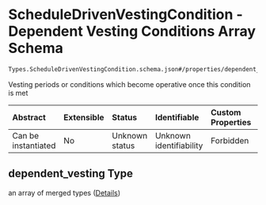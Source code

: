# ScheduleDrivenVestingCondition - Dependent Vesting Conditions Array Schema

```txt
Types.ScheduleDrivenVestingCondition.schema.json#/properties/dependent_vesting
```

Vesting periods or conditions which become operative once this condition is met

| Abstract            | Extensible | Status         | Identifiable            | Custom Properties | Additional Properties | Access Restrictions | Defined In                                                                                                                          |
| :------------------ | :--------- | :------------- | :---------------------- | :---------------- | :-------------------- | :------------------ | :---------------------------------------------------------------------------------------------------------------------------------- |
| Can be instantiated | No         | Unknown status | Unknown identifiability | Forbidden         | Allowed               | none                | [ScheduleDrivenVestingCondition.schema.json*](../../schema/types/ScheduleDrivenVestingCondition.schema.json "open original schema") |

## dependent_vesting Type

an array of merged types ([Details](scheduledrivenvestingcondition-properties-scheduledrivenvestingcondition---dependent-vesting-conditions-array-items.md))
